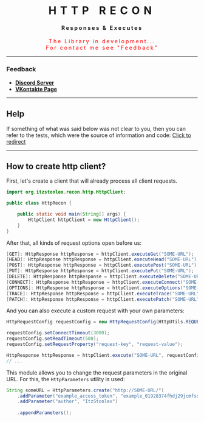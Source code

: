 <div style="letter-spacing: 10px" align="center">

# HTTP RECON

 <div style="letter-spacing: 3px">

#### Responses & Executes

   <div style="color: red">
      The Library in development... <br> For contact me see "Feedback" 
   </div>

 </div>

---
</div>

### Feedback

+ **[Discord Server](https://discord.gg/GmT9pUy8af)**
+ **[VKontakte Page](https://vk.com/itzstonlex)**

---

## Help

If something of what was said below was 
not clear to you, then you can refer to the tests, 
which were the source of information and code: [Click to redirect](src/test/java/org/itzstonlex/recon/http)

---

## How to create http client?

First, let's create a client that will already process all client requests.

```java
import org.itzstonlex.recon.http.HttpClient;

public class HttpRecon {

    public static void main(String[] args) {
        HttpClient httpClient = new HttpClient();
    }
}
```

After that, all kinds of request options open before us:

```java
[GET]: HttpResponse httpResponse = httpClient.executeGet("SOME-URL");
[HEAD]: HttpResponse httpResponse = httpClient.executeHead("SOME-URL");
[POST]: HttpResponse httpResponse = httpClient.executePost("SOME-URL");
[PUT]: HttpResponse httpResponse = httpClient.executePut("SOME-URL");
[DELETE]: HttpResponse httpResponse = httpClient.executeDelete("SOME-URL");
[CONNECT]: HttpResponse httpResponse = httpClient.executeConnect("SOME-URL");
[OPTIONS]: HttpResponse httpResponse = httpClient.executeOptions("SOME-URL");
[TRACE]: HttpResponse httpResponse = httpClient.executeTrace("SOME-URL");
[PATCH]: HttpResponse httpResponse = httpClient.executePatch("SOME-URL");
```

And you can also execute a custom request with your own parameters:

```java
HttpRequestConfig requestConfig = new HttpRequestConfig(HttpUtils.REQUEST_POST);

requestConfig.setConnectTimeout(3000);
requestConfig.setReadTimeout(500);
requestConfig.setRequestProperty("request-key", "request-value");

HttpResponse httpResponse = httpClient.execute("SOME-URL", requestConfig);
// ...
```

This module allows you to change the request parameters in 
the original URL. For this, the `HttpParameters` utility is used:

```java
String someURL = HttpParameters.create("http://SOME-URL/")
    .addParameter("example_access_token", "example_01928374fhdj29jcmfsdl9ehl")
    .addParameter("author", "ItzStonlex")
        
    .appendParameters();
```
